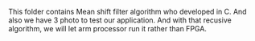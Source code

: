 This folder contains Mean shift filter algorithm who developed in C.
And also we have 3 photo to test our application.
And with that recusive algorithm, we will let arm processor run it rather than FPGA.
